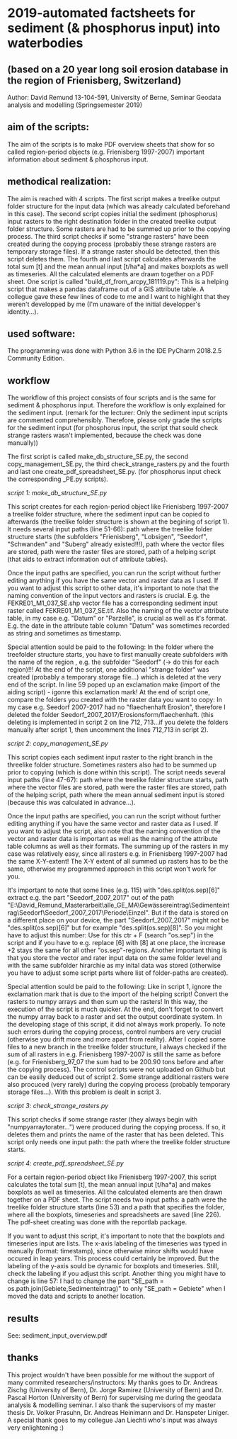 # 2019-automated factsheets for sediment (& phosphorus input) into waterbodies
## (based on a 20 year long soil erosion database in the region of Frienisberg, Switzerland)

Author: David Remund 13-104-591, University of Berne, Seminar Geodata analysis and modelling (Springsemester 2019)

## aim of the scripts:

The aim of the scripts is to make PDF overview sheets that show for so called region-period objects (e.g. Frienisberg 1997-2007) important information about sediment & phosphorus input.

## methodical realization:

The aim is reached with 4 scripts. The first script makes a treelike output folder structure for the input data (which was already calculated beforehand in this case). The second script copies initial the sediment (phosphorus) input rasters to the right destination folder in the created treelike output folder structure. Some rasters are had to be summed up prior to the copying process. The third script checks if some "strange rasters" have been created during the copying process (probably these strange rasters are temporary storage files). If a strange raster should be detected, then this script deletes them. The fourth and last script calculates afterwards the total sum [t] and the mean annual input [t/ha*a] and makes boxplots as well as timeseries. All the calculated elements are drawn together on a PDF sheet.
One script is called "build_df_from_arcpy_181119.py": This is a helping script that makes a pandas dataframe out of a GIS attribute table. A collegue gave these few lines of code to me and I want to highlight that they weren't developped by me (I'm unaware of the initial developper's identity...).

## used software:

The programming was done with Python 3.6 in the IDE PyCharm 2018.2.5 Community Edition.

## workflow

The workflow of this project consists of four scripts and is the same for sediment & phosphorus input. Therefore the workflow is only explained for the sediment input. 
(remark for the lecturer: Only the sediment input scripts are commented comprehensibly. Therefore, please only grade the scripts for the sediment input (for phosphorus input, the script that sould check strange rasters wasn't implemented, because the check was done manually))

The first script is called make_db_structure_SE.py, the second copy_management_SE.py, the third check_strange_rasters.py and the fourth and last one create_pdf_spreadsheet_SE.py. (for phosphorus input check the corresponding _PE.py scripts). 

*script 1: make_db_structure_SE.py*

This script creates for each region-period object like Frienisberg 1997-2007 a treelike folder structure, where the sediment input can be copied to afterwards (the treelike folder structure is shown at the begining of script 1). It needs several input paths (line 51-66): path where the treelike folder structure starts (the subfolders "Frienisberg", "Lobsigen", "Seedorf", "Schwanden" and "Suberg" already existed!!!), path where the vector files are stored, path were the raster files are stored, path of a helping script (that aids to extract information out of attribute tables).

Once the input paths are specified, you can run the script without further editing anything if you have the same vector and raster data as I used. If you want to adjust this script to other data, it's important to note that the naming convention of the input vectors and rasters is crucial. E.g. the FEKRE01_M1_037_SE.shp vector file has a corresponding sediment input raster called FEKRE01_M1_037_SE.tif. Also the naming of the vector attribute table, in my case e.g. "Datum" or "Parzelle", is crucial as well as it's format. E.g. the date in the attribute table column "Datum" was sometimes recorded as string and sometimes as timestamp. 

Special attention sould be paid to the following: In the folder where the treefolder structure starts, you have to first manually create subfolders with the name of the region , e.g. the subfolder "Seedorf" (-> do this for each region)!!! At the end of the script, one additional "strange folder" was created (probably a temporary storage file...) which is deleted at the very end of the script. In line 59 poped up an exclamation make (import of the aiding script) - igonre this exclamation mark!
At the end of script one, compare the folders you created with the raster data you want to copy: In my case e.g. Seedorf 2007-2017 had no "flaechenhaft Erosion", therefore I deleted the folder Seedorf_2007_2017/Erosionsform/flaechenhaft. (this deleting is implemented in script 2 on line 712, 713...if you delete the folders manually after script 1, then uncomment the lines 712,713 in script 2).


*script 2: copy_management_SE.py*

This script copies each sediment input raster to the right branch in the threelike folder structure. Sometimes rasters also had to be summed up prior to copying (which is done within this script). The script needs several input paths (line 47-67): path where the treelike folder structure starts, path where the vector files are stored, path were the raster files are stored, path of the helping script, path where the mean annual sediment input is stored (because this was calculated in advance…).

Once the input paths are specified, you can run the script without further editing anything if you have the same vector and raster data as I used. If you want to adjust the script, also note that the naming convention of the vector and raster data is important as well as the naming of the attribute table columns as well as their formats. The summing up of the rasters in my case was relatively easy, since all rasters e.g. in Frienisberg 1997-2007 had the same X-Y-extent! The X-Y extent of all summed up rasters has to be the same, otherwise my programmed approach in this script won't work for you. 

It's important to note that some lines (e.g. 115) with "des.split(os.sep)[6]" extract e.g. the part "Seedorf_2007_2017" out of the path "E:\\David_Remund_Masterarbeit\\alle_GE_MA\\Gewässereintrag\\Sedimenteintrag\\Seedorf\\Seedorf_2007_2017\\Periode\\Einzel". But if the data is stored on a different place on your device, the part "Seedorf_2007_2017" might not be "des.split(os.sep)[6]" but for example "des.split(os.sep)[8]". So you might have to adjust this number: Use for this ctr + F (search "os.sep") in the script and if you have to e.g. replace [6] with [8] at one place, the increase +2 stays the same for all other "os.sep"-regions.
Another important thing is that you store the vector and rater input data on the same folder level and with the same subfolder hirarchie as my inital data was stored (otherwise you have to adjust some script parts where list of folder-paths are created).

Special attention sould be paid to the following: Like in script 1, ignore the exclamation mark that is due to the import of the helping script! Convert the rasters to numpy arrays and then sum up the rasters! In this way, the execution of the script is much quicker. At the end, don't forget to convert the numpy array back to a raster and set the output coordinate system. In the developing stage of this script, it did not always work properly. To note such errors during the copying process, control numbers are very crucial (otherwise you drift more and more apart from reality). After I copied some files to a new branch in the treelike folder structure, I always checked if the sum of all rasters in e.g. Frienisberg 1997-2007 is still the same as before (e.g. for Frienisberg_97_07	the sum had to be 200.90 tons before and after the copying process). The control scripts were not uploaded on Github but can be easily deduced out of script 2. Some strange additional rasters were also procuced (very rarely) during the copying process (probably temporary storage files...). With this problem is dealt in script 3.

*script 3: check_strange_rasters.py*

This script checks if some strange raster (they always begin with "numpyarraytorater...") were produced during the copying process. If so, it deletes them and prints the name of the raster that has been deleted. This script only needs one input path: the path where the treelike folder structure starts.

*script 4: create_pdf_spreadsheet_SE.py*

For a certain region-period object like Frienisberg 1997-2007, this script calculates the total sum [t], the mean annual input [t/ha*a] and makes boxplots as well as timeseries. All the calculated elements are then drawn together on a PDF sheet. The script needs two input paths: a path were the treelike folder structure starts (line 53) and a path that specifies the folder, where all the boxplots, timeseries and spreadsheets are saved (line 226). The pdf-sheet creating was done with the reportlab package.

If you want to adjust this script, it's important to note that the boxplots and timeseries input are lists. The x-axis labeling of the timeseries was typed in manually (format: timestamp), since otherwise minor shifts would have occured in leap years. This process could certainly be improved. But the labeling of the y-axis sould be dynamic for boxplots and timeseries. Still, check the labeling if you adjust this script. Another thing you might have to change is line 57: I had to change the part "SE_path = os.path.join(Gebiete,Sedimenteintrag)" to only "SE_path = Gebiete" when I moved the data and scripts to another location.

## results

See: sediment_input_overview.pdf

## thanks

This project wouldn't have been possible for me without the support of many commited researchers/instructors: My thanks goes to Dr. Andreas Zischg (University of Bern), Dr. Jorge Ramirez (University of Bern) and Dr. Pascal Horton (University of Bern) for supervising me during the geodata analysis & modelling seminar. I also thank the supervisors of my master thesis Dr. Volker Prasuhn, Dr. Andreas Heinimann and Dr. Hanspeter Liniger. A special thank goes to my collegue Jan Liechti who's input was always very enlightening :)




